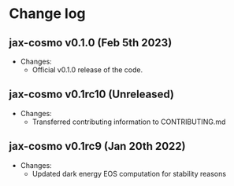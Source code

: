 # Change log

<!--
Remember to align the itemized text with the first line of an item within a list.

Categories for updates can be:
* Changes
* Bugs
* Breaking Changes
* Deprecations
-->

## jax-cosmo v0.1.0 (Feb 5th 2023)

- Changes:
  - Official v0.1.0 release of the code.

## jax-cosmo v0.1rc10 (Unreleased)

- Changes:
  - Transferred contributing information to CONTRIBUTING.md

## jax-cosmo v0.1rc9 (Jan 20th 2022)

- Changes:
  - Updated dark energy EOS computation for stability reasons

